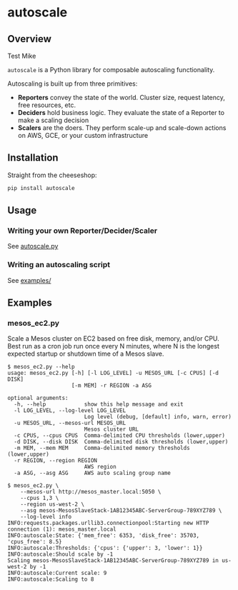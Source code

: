 # autoscale

## Overview

Test Mike

`autoscale` is a Python library for composable autoscaling functionality.

Autoscaling is built up from three primitives:
* **Reporters** convey the state of the world. Cluster size, request latency, free resources, etc.
* **Deciders** hold business logic. They evaluate the state of a Reporter to make a scaling decision
* **Scalers** are the doers. They perform scale-up and scale-down actions on AWS, GCE, or your custom infrastructure

## Installation

Straight from the cheeseshop:
```python
pip install autoscale
```

## Usage

### Writing your own Reporter/Decider/Scaler
See [autoscale.py](https://github.com/thefactory/autoscale-python/blob/master/autoscale.py)

### Writing an autoscaling script
See [examples/](https://github.com/thefactory/autoscale-python/tree/master/examples)

## Examples

### mesos_ec2.py

Scale a Mesos cluster on EC2 based on free disk, memory, and/or CPU. Best run as a cron job run once every N minutes, where N is the longest expected startup or shutdown time of a Mesos slave.

```console
$ mesos_ec2.py --help
usage: mesos_ec2.py [-h] [-l LOG_LEVEL] -u MESOS_URL [-c CPUS] [-d DISK]
                    [-m MEM] -r REGION -a ASG

optional arguments:
  -h, --help            show this help message and exit
  -l LOG_LEVEL, --log-level LOG_LEVEL
                        Log level (debug, [default] info, warn, error)
  -u MESOS_URL, --mesos-url MESOS_URL
                        Mesos cluster URL
  -c CPUS, --cpus CPUS  Comma-delimited CPU thresholds (lower,upper)
  -d DISK, --disk DISK  Comma-delimited disk thresholds (lower,upper)
  -m MEM, --mem MEM     Comma-delimited memory thresholds (lower,upper)
  -r REGION, --region REGION
                        AWS region
  -a ASG, --asg ASG     AWS auto scaling group name

$ mesos_ec2.py \
    --mesos-url http://mesos_master.local:5050 \
    --cpus 1,3 \
    --region us-west-2 \
    --asg mesos-MesosSlaveStack-1AB12345ABC-ServerGroup-789XYZ789 \
    --log-level info
INFO:requests.packages.urllib3.connectionpool:Starting new HTTP connection (1): mesos_master.local
INFO:autoscale:State: {'mem_free': 6353, 'disk_free': 35703, 'cpus_free': 8.5}
INFO:autoscale:Thresholds: {'cpus': {'upper': 3, 'lower': 1}}
INFO:autoscale:Should scale by -1
Scaling mesos-MesosSlaveStack-1AB12345ABC-ServerGroup-789XYZ789 in us-west-2 by -1
INFO:autoscale:Current scale: 9
INFO:autoscale:Scaling to 8
```
